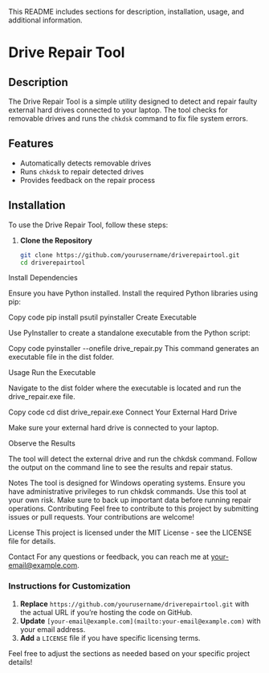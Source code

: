 This README includes sections for description, installation, usage, and additional information.

# Drive Repair Tool

## Description

The Drive Repair Tool is a simple utility designed to detect and repair faulty external hard drives connected to your laptop. The tool checks for removable drives and runs the `chkdsk` command to fix file system errors.

## Features

- Automatically detects removable drives
- Runs `chkdsk` to repair detected drives
- Provides feedback on the repair process

## Installation

To use the Drive Repair Tool, follow these steps:

1. **Clone the Repository**

   ```bash
   git clone https://github.com/yourusername/driverepairtool.git
   cd driverepairtool
Install Dependencies

Ensure you have Python installed. Install the required Python libraries using pip:

Copy code
pip install psutil pyinstaller
Create Executable

Use PyInstaller to create a standalone executable from the Python script:

Copy code
pyinstaller --onefile drive_repair.py
This command generates an executable file in the dist folder.

Usage
Run the Executable

Navigate to the dist folder where the executable is located and run the drive_repair.exe file.


Copy code
cd dist
drive_repair.exe
Connect Your External Hard Drive

Make sure your external hard drive is connected to your laptop.

Observe the Results

The tool will detect the external drive and run the chkdsk command. Follow the output on the command line to see the results and repair status.

Notes
The tool is designed for Windows operating systems.
Ensure you have administrative privileges to run chkdsk commands.
Use this tool at your own risk. Make sure to back up important data before running repair operations.
Contributing
Feel free to contribute to this project by submitting issues or pull requests. Your contributions are welcome!

License
This project is licensed under the MIT License - see the LICENSE file for details.

Contact
For any questions or feedback, you can reach me at your-email@example.com.


### Instructions for Customization

1. **Replace** `https://github.com/yourusername/driverepairtool.git` with the actual URL if you’re hosting the code on GitHub.
2. **Update** `[your-email@example.com](mailto:your-email@example.com)` with your email address.
3. **Add** a `LICENSE` file if you have specific licensing terms.

Feel free to adjust the sections as needed based on your specific project details!
